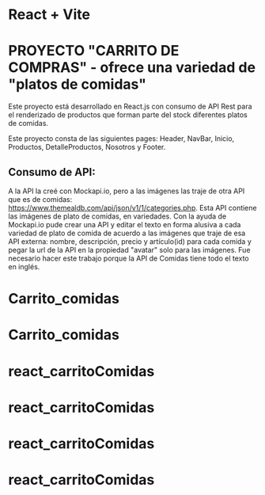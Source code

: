 # React + Vite
# PROYECTO "CARRITO DE COMPRAS" - ofrece una variedad de "platos de comidas"

Este proyecto está desarrollado en React.js con consumo de API Rest para el renderizado de productos que forman parte del stock diferentes platos de comidas.

Este proyecto consta de las siguientes pages: Header, NavBar, Inicio, Productos, DetalleProductos, Nosotros y Footer.

## Consumo de API:
A la API la creé con Mockapi.io, pero a las imágenes las traje de otra API que es de comidas: https://www.themealdb.com/api/json/v1/1/categories.php. Esta API contiene las imágenes de plato de comidas, en variedades. Con la ayuda de Mockapi.io pude crear una API y editar el texto en forma alusiva a cada variedad de plato de comida de acuerdo a las imágenes que traje de esa API externa: nombre, descripción, precio y artículo(id) para cada comida y pegar la url de la API en la propiedad "avatar" solo para las imágenes.
Fue necesario hacer este trabajo porque la API de Comidas tiene todo el texto en inglés.


# Carrito_comidas
# Carrito_comidas
# react_carritoComidas
# react_carritoComidas
# react_carritoComidas
# react_carritoComidas
